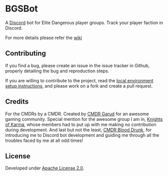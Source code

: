 # BGSBot

A [Discord](https://discordapp.com/ "Discord") bot for Elite Dangerous player groups. Track your player faction in Discord. 

For more details please refer the [wiki](https://github.com/SayakMukhopadhyay/bgsbot/wiki "BGSBot Wiki")

## Contributing

If you find a bug, please create an issue in the issue tracker in Github, properly detailing the bug and reproduction steps.

If you are willing to contribute to the project, read the [local environment setup instructions](CONTRIBUTING.md), and please work on a fork and create a pull request.

## Credits

For the CMDRs by a CMDR. Created by [CMDR Garud](https://forums.frontier.co.uk/member.php/136073-Garud) for an awesome gaming community.
Special mention for the awesome group I am in, [Knights of Karma](http://knightsofkarma.com/), whose members had to put up with me making no contribution during development. And last but not the least, [CMDR Blood Drunk](https://forums.frontier.co.uk/member.php/125031-Blood-Drunk), for introducing me to Discord bot development and guiding me through all the troubles faced by me at all odd times!

## License

Developed under [Apache License 2.0](https://choosealicense.com/licenses/apache-2.0/).
